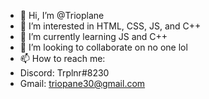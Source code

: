 - 👋 Hi, I’m @Trioplane 
- 👀 I’m interested in HTML, CSS, JS, and C++ 
- 🌱 I’m currently learning JS and C++
- 💞️ I’m looking to collaborate on no one lol
- 📫 How to reach me:
-   Discord: Trplnr#8230
-   Gmail: triopane30@gmail.com

<!---
Trioplane/Trioplane is a ✨ special ✨ repository because its `README.md` (this file) appears on your GitHub profile.
You can click the Preview link to take a look at your changes.
--->
